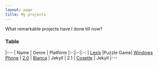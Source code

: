 ```yaml
---
layout: page
title: My projects
---
```


<div class="message">
  What remarkable projects have I done till now?
</div>

<h3>
<a id="user-content-table" class="anchor" href="#table" aria-hidden="true"><span class="octicon octicon-link"></span></a>Table</h3>

<p>|---
| Name | Genre | Platform
|:-:|:-:|:-:
| <a href="https://www.windowsphone.com/en-us/store/app/lexis/07ed7bb9-0ad8-40b3-9a73-2d6b383cc74d">Lexis</a> |Puzzle Game| <a href="https://www.windowsphone.com/en-us/store/app/lexis/07ed7bb9-0ad8-40b3-9a73-2d6b383cc74d">Windows Phone</a> 
| <a href="https://github.com/camporez/Thinny/releases/tag/v2.0-bianca">2.0</a> | <a href="http://memoriaglobo.globo.com/programas/entretenimento/novelas/caras-bocas/caras-bocas-bianca-isabelle-drummond.htm">Bianca</a> | Jekyll
| 2.1 | <a href="http://lesmiserables.wikia.com/wiki/Cosette">Cosette</a> | Jekyll
|---</p>